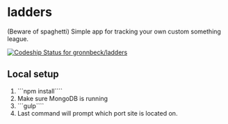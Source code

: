 ladders
=======

(Beware of spaghetti) Simple app for tracking your own custom something league.

[ ![Codeship Status for gronnbeck/ladders](https://codeship.com/projects/9d3ceb70-5077-0132-086b-661f60be2436/status)](https://codeship.com/projects/48031)

## Local setup
1. ```npm install````
2. Make sure MongoDB is running
3. ```gulp````
4. Last command will prompt which port site is located on.
